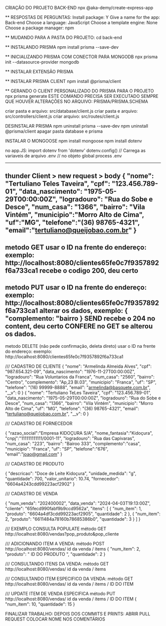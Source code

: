 CRIAÇÃO DO PROJETO BACK-END
npx @aka-demy/create-express-app

** RESPOSTAS DE PERGUNTAS:
Install package: Y
Give a name for the app: Back-end
Choose a language: JavaScript
Choose a template engine: None
Choose a package manager: npm

** MUDANDO PARA A PASTA DO PROJETO:
cd back-end

** INSTALANDO PRISMA
npm install prisma --save-dev

** INICIALIZANDO PRISMA COM CONECTOR PARA MONGODB
npx prisma init --datasource-provider mongodb

** INSTALAR EXTENSÃO PRISMA

** INSTALAR PRISMA CLIENT
npm install @prisma/client

** GERANDO O CLIENT PERSONALIZADO DO PRISMA PARA O PROJETO
npx prisma generate
ESTE COMANDO PRECISA SER EXECUTADO SEMPRE QUE HOUVER ALTERAÇÕES NO ARQUIVO:
PRISMA/PRISMA.SCHEMA

criar pasta e arquivo: src/database/client.js
criar pasta e arquivo: src/controllers/client.js
criar arquivo: src/routes/client.js

DESINSTALAR PRISMA
npm uninstall prisma --save-dev
npm uninstall @prisma/client
apagar pasta database e prisma

INSTALAR O MONGOOSE
npm install mongoose
npm install dotenv

no app.JS:
import dotenv from 'dotenv'
dotenv.config() 
// Carrega as variaveis de arquivo .env
// no objeto global process .env

---------------------------------------
thunder Client > new request > body
{
"nome": "Tertuliano Teles Taveira",
"cpf": "123.456.789-01",
"data_nascimento": "1975-05-29T00:00:00Z",
"logradouro": "Rua do Sobe e Desce",
"num_casa": "1366",
"bairro": "Vila Vintém",
"municipio":"Morro Alto de Cima",
"uf":"MG",
"telefone":"(36) 98765-4321",
"email":"tertuliano@queijobao.com.br"
}
---------------------------------------
metodo GET
usar o ID na frente do endereço:
exemplo: http://localhost:8080/clientes65fe0c7f9357892f6a733ca1
recebe o codigo 200, deu certo
---------------------------------------
metodo PUT
usar o ID na frente do endereço:
exemplo: http://localhost:8080/clientes65fe0c7f9357892f6a733ca1
alterar os dados, exemplo:
{
    "complemento: 
    "bairro
}
SEND
recebe o 204 no content, deu certo
CONFERE no GET se alterou os dados.
---------------------------------------
metodo DELETE (não pede confirmação, deleta direto)
usar o ID na frente do endereço:
exemplo: http://localhost:8080/clientes65fe0c7f9357892f6a733ca1

/// CADASTRO DE CLIENTE
  {
    "nome": "Armelinda Almeida Alves",
    "cpf": "987.654.321-09",
    "data_nascimento": "1976-11-27T00:00:00Z",
    "logradouro": "Rua Voluntarios da Franca",
    "num_casa": "2560",
    "bairro": "Centro",
    "complemento": "Ap,23 Bl.03",
    "municipio": "Franca",
    "uf": "SP",
    "telefone": "(16) 99999-8888",
    "email": "armelinda@basquete.com.br",
    "__v": 0
  }
  {
    "nome": "Tertuliano TeLes Taveira",
    "cpf": "123.456.789-01",
    "data_nascimento": "1975-05-29T00:00:00Z",
    "logradouro": "Rua do Sobe e Desce",
    "num_casa": "1366",
    "bairro": "Vila Vintém",
    "municipio": "Morro Alto de Cima",
    "uf": "MG",
    "telefone": "(36) 98765-4321",
    "email": "tertuliano@queijobao.com.br",
    "__v": 0
  }

/// CADASTRO DE FORNECEDOR

{
   "razao_social":"Empresa KIDOÇURA S/A",
    "nome_fantasia":"Kidoçura",
    "cnpj":"111111111111/0001-11",
    "logradouro": "Rua das Capivaras",
    "num_casa": "223",
    "bairro": "Bairoo 333",
   "complemento":"casa",
    "municipio": "Franca",
    "uf": "SP",
    "telefone":"676",
    "email":"joao@gmail.com"
}

/// CADASTRO DE PRODUTO

{
    "descricao": "Doce de Leite Kidoçura",
    "unidade_medida": "g",
    "quantidade": 700,
    "valor_unitario": 10.74,
    "fornecedor": "6604a4243cdd99223acf2902"
}

/// CADASTRO DE VENDA

{
    "num_venda": "202400002",
    "data_venda": "2024-04-03T19:13:00Z",
    "cliente": "65fecd990fabf9b9ccd9562a",
    "itens": [
        {
            "num_item": 1,
            "produto": "6604a4df3cdd99223acf2905",
            "quantidade": 2
        },
        {
            "num_item": 2,
            "produto": "6611484a78160b78685386b0",
            "quantidade": 3
        }
    ]
}

/// EXEMPLO CONSULTA POPULATE
método GET
http://localhost:8080/vendas?pop_produto&pop_cliente


/// ADICIONANDO ITEM A VENDA:
método POST
http://localhost:8080/vendas/ id da venda / items
{
    "num_item": 2,
    "produto": " ID DO PRODUTO ",
    "quantidade": 2
}

/// CONSULTANDO ITENS DA VENDA:
método GET
http://localhost:8080/vendas/ id da venda / items

/// CONSULTANDO ITEM ESPECIFICO DA VENDA:
método GET
http://localhost:8080/vendas/ id da venda / items / ID DO ITEM

/// UPDATE ITEM DE VENDA ESPECIFICA
método PUT
http://localhost:8080/vendas/ id da venda / items / ID DO ITEM
{
  "num_item": 10,
  "quantidade": 15
}

FINALIZAR TRABALHO:
DEPOIS DOS COMMITS E PRINTS:
ABRIR PULL REQUEST
COLOCAR NOME NOS COMENTÁRIOS

